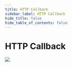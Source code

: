 ```yaml
---
title: HTTP Callback
sidebar_label: HTTP Callback
hide_title: false
hide_table_of_contents: false
---
```


# HTTP Callback


![](https://ossrs.net/gif/v1/sls.gif?site=ossrs.io&path=/lts/doc-zh-4/doc/http-callback)


